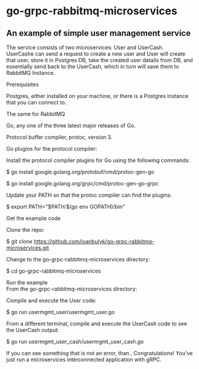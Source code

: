 # go-grpc-rabbitmq-microservices

## An example of simple user management service  

   The service consists of two microservices: User and UserCash.  
   UserCashe can send a request to create a new user and User will create that user, store it in Postgres DB, take the created user datails from DB, and essentially send back to the UserCash, which in turn will save them to RabbitMQ Instance.  

Prerequisites

Postgres, either installed on your machine, or there is a Postgres instance that you can connect to.

The same for RabbitMQ

Go, any one of the three latest major releases of Go.

Protocol buffer compiler, protoc, version 3.  

Go plugins for the protocol compiler:  

Install the protocol compiler plugins for Go using the following commands:  

<p>$ go install google.golang.org/protobuf/cmd/protoc-gen-go  </p>
<p>$ go install google.golang.org/grpc/cmd/protoc-gen-go-grpc  </p>

Update your PATH so that the protoc compiler can find the plugins:

<p>$ export PATH="$PATH:$(go env GOPATH)/bin"  </p>
Get the example code

Clone the repo:

$ git clone https://github.com/ivanbulyk/go-grpc-rabbitmq-microservices.git  

Change to the go-grpc-rabbitmq-microservices directory:

$ cd go-grpc-rabbitmq-microservices  

Run the example  
From the go-grpc-rabbitmq-microservices directory:

Compile and execute the User code:

$ go run usermgmt_user/usermgmt_user.go  

From a different terminal, compile and execute the UserCash code to see the UserCash output:  

$ go run usermgmt_user_cash/usermgmt_user_cash.go

If you can see something that is not an error, than..  Congratulations! You’ve just run a microservices interconnected application with gRPC.  

